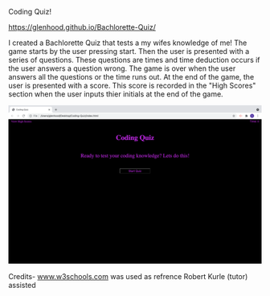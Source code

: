 Coding Quiz!

https://glenhood.github.io/Bachlorette-Quiz/

I created a Bachlorette Quiz that tests a my wifes knowledge of me! The game starts by the user pressing start. Then the user is presented with a series of questions. These questions are times and time deduction occurs if the user answers a question wrong. The game is over when the user answers all the questions or the time runs out. At the end of the game, the user is presented with a score. This score is recorded in the "High Scores" section when the user inputs thier initials at the end of the game.
   
![alt text](screenshots/2.png)

Credits-
www.w3schools.com was used as refrence
Robert Kurle (tutor) assisted
